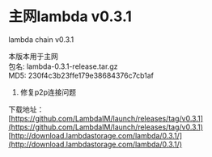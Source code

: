 # 主网lambda v0.3.1

lambda chain v0.3.1

本版本用于主网  
包名: lambda-0.3.1-release.tar.gz   
MD5: 230f4c3b23ffe179e38684376c7cb1af 

1. 修复p2p连接问题

下载地址：  
[https://github.com/LambdaIM/launch/releases/tag/v0.3.1](https://github.com/LambdaIM/launch/releases/tag/v0.3.1)  
[http://download.lambdastorage.com/lambda/0.3.1/](http://download.lambdastorage.com/lambda/0.3.1/)